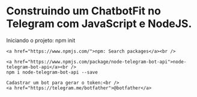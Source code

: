 <h1 align="lef">Construindo um ChatbotFit no Telegram com JavaScript e NodeJS.</h1>

<p align="left">
    Iniciando o projeto:
    npm init

    <a href="https://www.npmjs.com/">npm: Search packages</a><br />

    <a href="https://www.npmjs.com/package/node-telegram-bot-api">node-telegram-bot-api</a><br />
    npm i node-telegram-bot-api --save

    Cadastrar um bot para gerar o token:<br />
    <a href="https://telegram.me/botfather">@botfather</a>
</p>